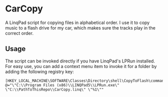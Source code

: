 # CarCopy
A LinqPad script for copying files in alphabetical order. I use it to copy music to a flash drive for my car, which makes sure the tracks play in the correct order.

## Usage
The script can be invoked directly if you have LinqPad's LPRun installed. For easy use, you can add a context menu item to invoke it for a folder by adding the following registry key:
```
[HKEY_LOCAL_MACHINE\SOFTWARE\Classes\Directory\shell\CopyToFlash\command]
@="\"C:\\Program Files (x86)\\LINQPad5\\LPRun.exe\" \"C:\\PathToThisRepo\\CarCopy.linq\" \"%1\""
```